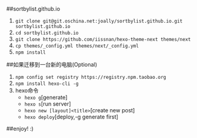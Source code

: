 ##sortbylist.github.io

1. `git clone git@git.oschina.net:joally/sortbylist.github.io.git sortbylist.github.io`
2. `cd sortbylist.github.io`
3. `git clone https://github.com/iissnan/hexo-theme-next themes/next`
4. `cp themes/_config.yml themes/next/_config.yml`
5. `npm install`  

##如果迁移到一台新的电脑(Optional)

1. `npm config set registry https://registry.npm.taobao.org`
2. `npm install hexo-cli -g`
3. hexo命令
   - `hexo g`[generate]  
   - `hexo s`[run server]  
   - `hexo new [layout]<title>`[create new post]  
   - `hexo deploy`[deploy,-g generate first]  

##enjoy! :)
